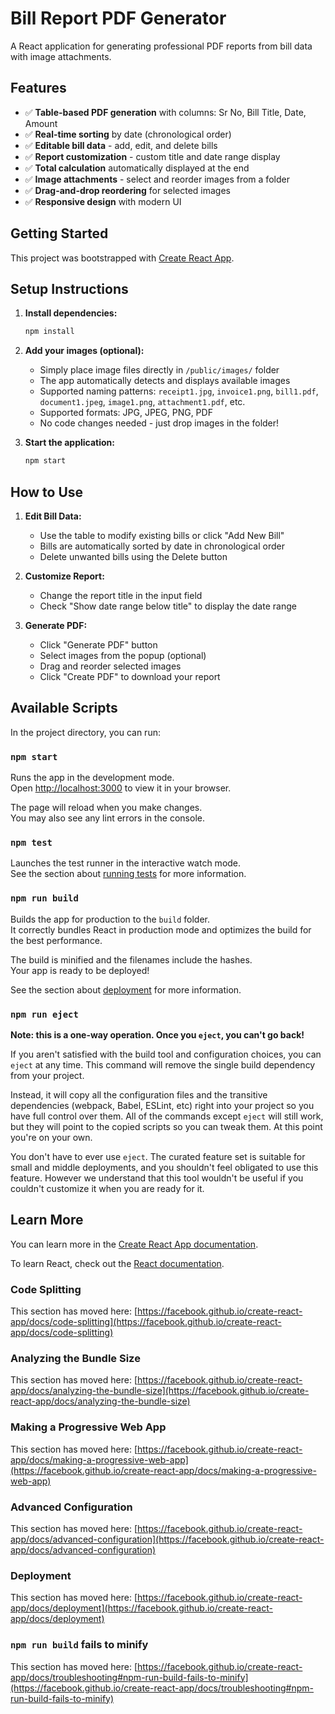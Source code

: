 # Bill Report PDF Generator

A React application for generating professional PDF reports from bill data with image attachments.

## Features

- ✅ **Table-based PDF generation** with columns: Sr No, Bill Title, Date, Amount
- ✅ **Real-time sorting** by date (chronological order)
- ✅ **Editable bill data** - add, edit, and delete bills
- ✅ **Report customization** - custom title and date range display
- ✅ **Total calculation** automatically displayed at the end
- ✅ **Image attachments** - select and reorder images from a folder
- ✅ **Drag-and-drop reordering** for selected images
- ✅ **Responsive design** with modern UI

## Getting Started

This project was bootstrapped with [Create React App](https://github.com/facebook/create-react-app).

## Setup Instructions

1. **Install dependencies:**
   ```bash
   npm install
   ```

2. **Add your images (optional):**
   - Simply place image files directly in `/public/images/` folder
   - The app automatically detects and displays available images
   - Supported naming patterns: `receipt1.jpg`, `invoice1.png`, `bill1.pdf`, `document1.jpeg`, `image1.png`, `attachment1.pdf`, etc.
   - Supported formats: JPG, JPEG, PNG, PDF
   - No code changes needed - just drop images in the folder!

3. **Start the application:**
   ```bash
   npm start
   ```

## How to Use

1. **Edit Bill Data:**
   - Use the table to modify existing bills or click "Add New Bill"
   - Bills are automatically sorted by date in chronological order
   - Delete unwanted bills using the Delete button

2. **Customize Report:**
   - Change the report title in the input field
   - Check "Show date range below title" to display the date range

3. **Generate PDF:**
   - Click "Generate PDF" button
   - Select images from the popup (optional)
   - Drag and reorder selected images
   - Click "Create PDF" to download your report

## Available Scripts

In the project directory, you can run:

### `npm start`

Runs the app in the development mode.\
Open [http://localhost:3000](http://localhost:3000) to view it in your browser.

The page will reload when you make changes.\
You may also see any lint errors in the console.

### `npm test`

Launches the test runner in the interactive watch mode.\
See the section about [running tests](https://facebook.github.io/create-react-app/docs/running-tests) for more information.

### `npm run build`

Builds the app for production to the `build` folder.\
It correctly bundles React in production mode and optimizes the build for the best performance.

The build is minified and the filenames include the hashes.\
Your app is ready to be deployed!

See the section about [deployment](https://facebook.github.io/create-react-app/docs/deployment) for more information.

### `npm run eject`

**Note: this is a one-way operation. Once you `eject`, you can't go back!**

If you aren't satisfied with the build tool and configuration choices, you can `eject` at any time. This command will remove the single build dependency from your project.

Instead, it will copy all the configuration files and the transitive dependencies (webpack, Babel, ESLint, etc) right into your project so you have full control over them. All of the commands except `eject` will still work, but they will point to the copied scripts so you can tweak them. At this point you're on your own.

You don't have to ever use `eject`. The curated feature set is suitable for small and middle deployments, and you shouldn't feel obligated to use this feature. However we understand that this tool wouldn't be useful if you couldn't customize it when you are ready for it.

## Learn More

You can learn more in the [Create React App documentation](https://facebook.github.io/create-react-app/docs/getting-started).

To learn React, check out the [React documentation](https://reactjs.org/).

### Code Splitting

This section has moved here: [https://facebook.github.io/create-react-app/docs/code-splitting](https://facebook.github.io/create-react-app/docs/code-splitting)

### Analyzing the Bundle Size

This section has moved here: [https://facebook.github.io/create-react-app/docs/analyzing-the-bundle-size](https://facebook.github.io/create-react-app/docs/analyzing-the-bundle-size)

### Making a Progressive Web App

This section has moved here: [https://facebook.github.io/create-react-app/docs/making-a-progressive-web-app](https://facebook.github.io/create-react-app/docs/making-a-progressive-web-app)

### Advanced Configuration

This section has moved here: [https://facebook.github.io/create-react-app/docs/advanced-configuration](https://facebook.github.io/create-react-app/docs/advanced-configuration)

### Deployment

This section has moved here: [https://facebook.github.io/create-react-app/docs/deployment](https://facebook.github.io/create-react-app/docs/deployment)

### `npm run build` fails to minify

This section has moved here: [https://facebook.github.io/create-react-app/docs/troubleshooting#npm-run-build-fails-to-minify](https://facebook.github.io/create-react-app/docs/troubleshooting#npm-run-build-fails-to-minify)

